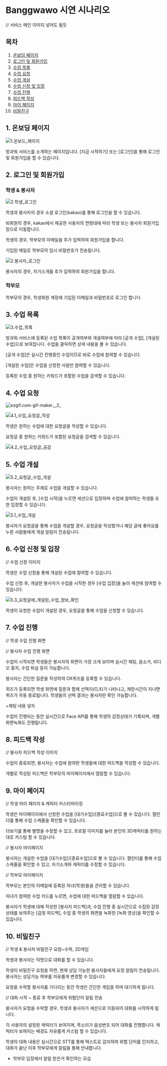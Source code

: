 # Banggwawo 시연 시나리오

// 서비스 메인 이미지 넣어도 될듯

## 목차
1. [온보딩 페이지](#1-온보딩-페이지)
2. [로그인 및 회원가입](#2-로그인-및-회원가입)
3. [수업 목록](#3-수업-목록)
4. [수업 요청](#4-수업-요청)
5. [수업 개설](#5-수업-개설)
6. [수업 신청 및 입장](#6-수업-신청-및-입장)
7. [수업 진행](#7-수업-진행)
8. [피드백 작성](#8-피드백-작성)
9. [마이 페이지](#9-마이-페이지)
10. [비밀친구](#10-비밀친구)

## 1. 온보딩 페이지

![1.온보드_페이지](/uploads/7bd0a42ca981ce9c7440f7043060241f/1.온보드_페이지.gif)

방과워 서비스를 소개하는 페이지입니다. [지금 시작하기] 또는 [로그인]을 통해 로그인 및 회원가입을 할 수 있습니다.





## 2. 로그인 및 회원가입

### 학생 & 봉사자

![2.학생_로그인](/uploads/73b82699bd5e6baec769b11f3ce44bac/2.학생_로그인.gif)

학생과 봉사자의 경우 소셜 로그인(kakao)를 통해 로그인을 할 수 있습니다.

비회원의 경우, kakao에서 제공한 사용자의 연령대에 따라 학생 또는 봉사자 회원가입 창으로 이동합니다.

학생의 경우, 학부모의 이메일을 추가 입력하여 회원가입을 합니다.

기입된 메일로 학부모의 임시 비밀번호가 전송됩니다.

![2.봉사자_로그인](/uploads/a9c70285cebe27ca7ee7a85e50e65210/2.봉사자_로그인.gif)

봉사자의 경우, 자기소개를 추가 입력하여 회원가입을 합니다.



### 학부모

학부모의 경우, 학생회원 계정에 기입된 이메일과 비밀번호로 로그인 합니다. 





## 3. 수업 목록

![3.수업_목록](/uploads/39c446722920e7b7d367e1acbfd73a23/3.수업_목록.gif)

방과워 서비스에 등록된 수업 목록이 공개여부와 개설여부에 따라 [공개 수업], [개설된 수업]으로 보여집니다. 수업을 클릭하면 상세 내용을 볼 수 있습니다.

[공개 수업]은 실시간 진행중인 수업이므로 바로 수업에 참여할 수 있습니다.

[개설된 수업]은 수업을 신청한 사람만 참여할 수 있습니다.



등록된 수업 중 원하는 키워드가 포함된 수업을 검색할 수 있습니다.







## 4. 수업 요청
![ezgif.com-gif-maker__2_](/uploads/8a3624b374513deb72a48ce60642b588/ezgif.com-gif-maker__2_.gif)

![4.1_수업_요청글_작성](/uploads/cf93209f0502cec1aa865ce624a186ae/4.1_수업_요청글_작성.gif)

학생은 원하는 수업에 대한 요청글을 작성할 수 있습니다.

요청글 중 원하는 키워드가 포함된 요청글을 검색할 수 있습니다.


![4.2_수업_요청글_공감](/uploads/b36ccd144aa770ae781f3f9718d58a08/4.2_수업_요청글_공감.gif)







## 5. 수업 개설

![5.2_요청글_수업_개설](/uploads/c1c58db418d44ad43cc2c4977686ab09/5.2_요청글_수업_개설.gif)

봉사자는 원하는 주제로 수업을 개설할 수 있습니다.

수업이 개설된 후, [수업 시작]을 누르면 세션으로 입장하며 수업에 참여하는 학생들 또한 입장할 수 있습니다. 


![5.1_수업_개설](/uploads/b90927f401e78412d897bcc4d087b63c/5.1_수업_개설.gif)

봉사자가 요청글을 통해 수업을 개설할 경우, 요청글을 작성했거나 해당 글에 좋아요를 누른 사람들에게 개설 알림이 전송됩니다.





## 6. 수업 신청 및 입장

// 수업 신청 이미지

학생은 수업 신청을 통해 개설된 수업에 참여할 수 있습니다.

수업 신청 후, 개설한 봉사자가 수업을 시작한 경우 [수업 입장]을 눌러 세션에 참여할 수 있습니다.


![5.3_요청글에_개설된_수업_정보_확인](/uploads/30c55a576f3fb2519a2c8ada4d304227/5.3_요청글에_개설된_수업_정보_확인.gif)

학생이 요청한 수업이 개설된 경우, 요청글을 통해 수업을 신청할 수 있습니다.



## 7. 수업 진행

// 학생 수업 진행 화면

// 봉사자 수업 진행 화면

수업이 시작되면 학생들은 봉사자의 화면이 가장 크게 보이며 실시간 채팅, 음소거, 비디오 중지, 수업 퇴실 등이 가능합니다.

봉사자는 간단한 질문을 작성하여 OX퀴즈를 등록할 수 있습니다.

퀴즈가 등록되면 학생 화면에 질문과 함께 선택지(O,X)가 나타나고, 제한시간이 지나면 퀴즈가 자동 종료됩니다. 학생들의 선택 결과는 봉사자만 확인 가능합니다.

+채팅 내용 넣자

수업이 진행되는 동안 실시간으로 Face API를 통해 학생의 감정상태가 기록되며, 개별 화면녹화도 진행됩니다.





## 8. 피드백 작성

// 봉사자 피드백 작성 이미지

수업이 종료되면, 봉사자는 수업에 참여한 학생들에 대한 피드백을 작성할 수 있습니다.

개별로 작성된 피드백은 학부모의 마이페이지에서 열람할 수 있습니다.





## 9. 마이 페이지

// 학생 마이 페이지 & 캐릭터 커스터마이징

학생은 마이페이지에서 신청한 수업을 [대기수업]/[종료수업]으로 볼 수 있습니다. 캘린더를 통해 수업 스케줄을 확인할 수 있습니다.

더보기를 통해 별명을 수정할 수 있고, 프로필 이미지를 눌러 본인의 3D캐릭터를 원하는대로 커스텀 할 수 있습니다.



// 봉사자 마이페이지

봉사자는 개설한 수업을 [대기수업]/[종료수업]으로 볼 수 있습니다. 캘린더를 통해 수업 스케줄을 확인할 수 있고, 자기소개와 캐릭터를 수정할 수 있습니다.



// 학부모 마이페이지

학부모는 본인의 이메일에 등록된 자녀(학생)들을 관리할 수 있습니다.

자녀가 참여한 수업 카드를 누르면, 수업에 대한 피드백을 열람할 수 있습니다.

봉사자가 학생에 대해 작성한 [봉사자 피드백]과, 수업 진행 중 실시간으로 수집된 감정상태를 보여주는 [감정 피드백], 수업 중 학생의 화면을 녹화한 [녹화 영상]을 확인할 수 있습니다.







## 10. 비밀친구

// 학생 & 봉사자 비밀친구 요청~수락, 2D게임

학생과 봉사자는 익명으로 대화를 할 수 있습니다.

학생이 비밀친구 요청을 하면, 현재 상담 가능한 봉사자들에게 요청 알림이 전송됩니다. 봉사자는 상담가능 여부를 자유롭게 변경할 수 있습니다.

요청을 수락할 봉사자를 기다리는 동안 학생은 간단한 게임을 하며 대기하게 됩니다.



// 대화 시작 ~ 종료 후 학부모에게 위험단어 알림 전송

봉사자가 요청을 수락할 경우, 학생과 봉사자가 세션으로 이동되어 대화를 시작하게 됩니다.

각 사용자의 설정된 캐릭터가 보여지며, 목소리가 음성변조 되어 대화를 진행합니다. 캐릭터가 보여지는 배경도 자유롭게 커스텀 할 수 있습니다.

학생의 대화 내용은 실시간으로 STT를 통해 텍스트로 감지하여 위험 단어를 인지하고, 대화가 끝난 이후 학부모에게 알림을 통해 안내합니다.

+ 학부모 입장에서 알림 받은거 확인하는 모습
